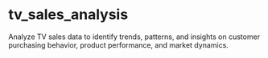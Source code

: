 # tv_sales_analysis
Analyze TV sales data to identify trends, patterns, and insights on customer purchasing behavior, product performance, and market dynamics.
